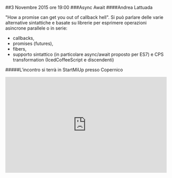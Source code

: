 ##3 Novembre 2015 ore 19:00
###Async Await
####Andrea Lattuada

"How a promise can get you out of callback hell". Si può parlare delle varie alternative sintattiche e basate su librerie per esprimere operazioni asincrone parallele o in serie: 
- callbacks,
- promises (futures),
- fibers,
- supporto sintattico (in particolare async/await proposto per ES7) e CPS transformation (IcedCoffeeScript e discendenti)

#####L'incontro si terrà in StartMiUp presso Copernico
<div class="frame">
<iframe src="https://www.google.com/maps/embed?pb=!1m18!1m12!1m3!1d2797.0069000733693!2d9.20309423016357!3d45.48980579943327!2m3!1f0!2f0!3f0!3m2!1i1024!2i768!4f13.1!3m3!1m2!1s0x0000000000000000%3A0xf85d28f3d532d3b5!2sCopernico+Milano!5e0!3m2!1sen!2sit!4v1431020946555" width="100%" height="300" frameborder="0" style="border:0"></iframe>
</div>
